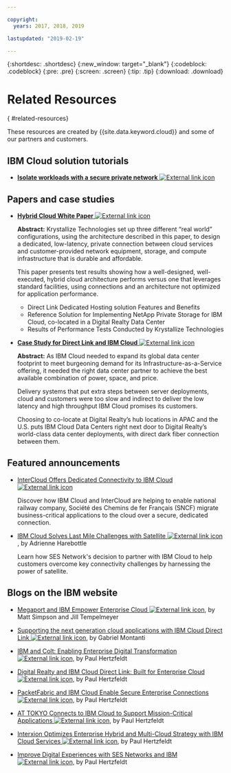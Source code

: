 ```yaml
---

copyright:
  years: 2017, 2018, 2019

lastupdated: "2019-02-19"

---
```


{:shortdesc: .shortdesc}
{:new_window: target="_blank"}
{:codeblock: .codeblock}
{:pre: .pre}
{:screen: .screen}
{:tip: .tip}
{:download: .download}

# Related Resources
{ #related-resources}

These resources are created by {{site.data.keyword.cloud}} and some of our partners and customers.

## IBM Cloud solution tutorials

* [**Isolate workloads with a secure private network** ![External link icon](../../icons/launch-glyph.svg "External link icon")](https://cloud.ibm.com/docs/tutorials/secure-network-enclosure.html#isolate-workloads-with-a-secure-private-network)

## Papers and case studies

* [**Hybrid Cloud White Paper** ![External link icon](../../icons/launch-glyph.svg "External link icon")](https://public.dhe.ibm.com/cloud/bluemix/network/direct-link/ibm-hybrid-cloud-whitepaper.pdf)

    **Abstract:** Krystallize Technologies set up three different “real world” configurations, using the architecture described in this paper, to design a dedicated, low-latency, private connection between cloud services and customer-provided network equipment, storage, and compute infrastructure that is durable and affordable. 

    This paper presents test results showing how a well-designed, well-executed, hybrid cloud architecture performs versus one that leverages standard facilities, using connections and an architecture not optimized for application performance.

     * Direct Link Dedicated Hosting solution Features and Benefits 
     * Reference Solution for Implementing NetApp Private Storage for IBM Cloud, co-located in a Digital Realty Data Center 
     * Results of Performance Tests Conducted by Krystallize Technologies


* [**Case Study for Direct Link and IBM Cloud** ![External link icon](../../icons/launch-glyph.svg "External link icon")](https://public.dhe.ibm.com/cloud/bluemix/network/direct-link/ibm-cloud-case-study.pdf)

    **Abstract:** As IBM Cloud needed to expand its global data center footprint to meet burgeoning demand for its Infrastructure-as-a-Service offering, it needed the right data center partner to achieve the best available combination of power, space, and price.

    Delivery systems that put extra steps between server deployments, cloud and customers were too slow and indirect to deliver the low latency and high throughput IBM Cloud promises its customers. 

    Choosing to co-locate at Digital Realty’s hub locations in APAC and the U.S. puts IBM Cloud Data Centers right next door to Digital Realty’s world-class data center deployments, with direct dark fiber connection between them.
    
## Featured announcements

* [InterCloud Offers Dedicated Connectivity to IBM Cloud ![External link icon](../../icons/launch-glyph.svg "External link icon")](https://info.intercloud.com/intercloud-offers-dedicated-connectivity-to-ibm-cloud)

    Discover how IBM Cloud and InterCloud are helping to enable national railway company, Société des Chemins de fer Français (SNCF) migrate business-critical applications to the cloud over a secure, dedicated connection.
    
* [IBM Cloud Solves Last Mile Challenges with Satellite ![External link icon](../../icons/launch-glyph.svg "External link icon")](https://www.satellitetoday.com/mobility/2018/10/25/ibm-cloud-solves-last-mile-challenges-with-satellite/), by Adrienne Harebottle

    Learn how SES Network's decision to partner with IBM Cloud to help customers overcome key connectivity challenges by harnessing the power of satellite.

## Blogs on the IBM website

* [Megaport and IBM Empower Enterprise Cloud ![External link icon](../../icons/launch-glyph.svg "External link icon")](https://www.ibm.com/blogs/bluemix/2017/12/megaport-and-ibm-empower-enterprise-cloud/), by Matt Simpson and Jill Tempelmeyer

* [Supporting the next generation cloud applications with IBM Cloud Direct Link ![External link icon](../../icons/launch-glyph.svg "External link icon")](https://www.ibm.com/blogs/cloud-computing/2018/06/26/next-generation-cloud-apps-ibm-cloud-direct-link/), by Gabriel Montanti

* [IBM and Colt: Enabling Enterprise Digital Transformation ![External link icon](../../icons/launch-glyph.svg "External link icon")](https://www.ibm.com/blogs/bluemix/2018/06/ibm-colt-enterprise-digital-transformation/), by Paul Hertzfeldt

* [Digital Realty and IBM Cloud Direct Link: Built for Enterprise Cloud ![External link icon](../../icons/launch-glyph.svg "External link icon")](https://www.ibm.com/blogs/bluemix/2018/07/digital-realty-ibm-cloud-direct-link-expand-network/), by Paul Hertzfeldt

* [PacketFabric and IBM Cloud Enable Secure Enterprise Connections ![External link icon](../../icons/launch-glyph.svg "External link icon")](https://www.ibm.com/blogs/bluemix/2018/08/packetfabric-ibm-enable-secure-enterprise-connections/), by Paul Hertzfeldt

* [AT TOKYO Connects to IBM Cloud to Support Mission-Critical Applications ![External link icon](../../icons/launch-glyph.svg "External link icon")](https://www.ibm.com/blogs/bluemix/2018/08/tokyo-connects-ibm-cloud-support-mission-critical-applications/), by Paul Hertzfeldt

* [Interxion Optimizes Enterprise Hybrid and Multi-Cloud Strategy with IBM Cloud Services ![External link icon](../../icons/launch-glyph.svg "External link icon")](https://www.ibm.com/blogs/bluemix/2018/09/interxion-enterprise-ibm-cloud-services/), by Paul Hertzfeldt

* [Improve Digital Experiences with SES Networks and IBM ![External link icon](../../icons/launch-glyph.svg "External link icon")](https://www.ibm.com/blogs/bluemix/2018/10/improve-digital-experiences-with-ses-networks-and-ibm/), by Paul Hertzfeldt
